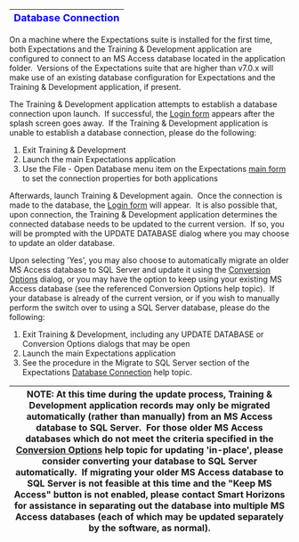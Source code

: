 | <font size="4" color="#0000FF"><b>Database Connection</b></font> |
| --- |

On a machine where the Expectations suite is installed for the first time, both Expectations and the Training & Development application are configured to connect to an MS Access database located in the application folder.&nbsp; Versions of the Expectations suite that are higher than v7.0.x will make use of an existing database configuration for Expectations and the Training & Development application, if present.

The Training & Development application attempts to establish a database connection upon launch.&nbsp; 
If successful, the [Login form](<tdlin.md>) appears after the splash screen goes away.&nbsp; If the Training & Development application is unable to establish a database connection, please do the following:

1. Exit Training & Development
2. Launch the main Expectations application
3. Use the File - Open Database menu item on the Expectations [main form](<7jjr.md>) to set the connection properties for both applications

Afterwards, launch Training & Development again.&nbsp; Once the connection is made to the database, the [Login form](<tdlin.md>) will appear.&nbsp;
It is also possible that, upon connection, the Training & Development application determines the connected database needs to be updated to the current version.&nbsp; If so, you will be prompted with the UPDATE DATABASE dialog where you may choose to update an older database.

Upon selecting 'Yes', you may also choose to automatically migrate an older MS Access database to SQL Server and update it using the [Conversion Options](<tdconv.md>) dialog, or you may have the option to keep using your existing MS Access database (see the referenced Conversion Options help topic).&nbsp; If your database is already of the current version, or if you wish to manually perform the switch over to using a SQL Server database, please do the following:

1. Exit Training & Development, including any UPDATE DATABASE or Conversion Options dialogs that may be open
2. Launch the main Expectations application
3. See the procedure in the Migrate to SQL Server section of the Expectations [Database Connection](<7mnk.md>) help topic.

| <font size="3"><b>NOTE</b>: </font>At this time during the update process, Training & Development application records may only be migrated automatically (rather than manually) from an MS Access database to SQL Server.&nbsp; For those older MS Access databases which do not meet the criteria specified in the [Conversion Options](<tdconv.md>) help topic for updating 'in-place', please consider converting your database to SQL Server automatically.&nbsp; If migrating your older MS Access database to SQL Server is not feasible at this time and the "Keep MS Access" button is not enabled, please contact Smart Horizons for assistance in separating out the database into multiple MS Access databases (each of which may be updated separately by the software, as normal). |
| --- |